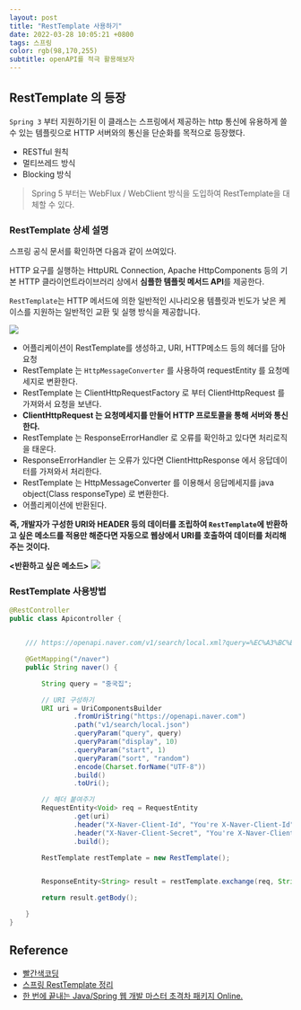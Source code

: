 ```yaml
---
layout: post 
title: "RestTemplate 사용하기"
date: 2022-03-28 10:05:21 +0800 
tags: 스프링
color: rgb(98,170,255)
subtitle: openAPI를 적극 활용해보자
---
```

 
## RestTemplate 의 등장

`Spring 3` 부터 지원하기된 이 클래스는 스프링에서 제공하는 http 통신에 유용하게 쓸 수 있는 템플릿으로
HTTP 서버와의 통신을 단순화를 목적으로 등장했다.

- RESTful 원칙
- 멀티쓰레드 방식
- Blocking 방식

> Spring 5 부터는 WebFlux / WebClient 방식을 도입하여 RestTemplate을 대체할 수 있다. 


### RestTemplate 상세 설명

스프링 공식 문서를 확인하면 다음과 같이 쓰여있다.

HTTP 요구를 실행하는 HttpURL Connection, Apache HttpComponents 등의 기본 HTTP 클라이언트라이브러리 상에서 **심플한 템플릿 메서드 API**를 제공한다.

`RestTemplate`는 HTTP 메서드에 의한 일반적인 시나리오용 템플릿과 빈도가 낮은 케이스를 지원하는 일반적인 교환 및 실행 방식을 제공합니다.

![](https://img1.daumcdn.net/thumb/R1280x0/?scode=mtistory2&fname=http%3A%2F%2Fcfile26.uf.tistory.com%2Fimage%2F99300D335A9400A52C16C1)

- 어플리케이션이 RestTemplate를 생성하고, URI, HTTP메소드 등의 헤더를 담아 요청
- RestTemplate 는 `HttpMessageConverter` 를 사용하여 requestEntity 를 요청메세지로 변환한다.
- RestTemplate 는 ClientHttpRequestFactory 로 부터 ClientHttpRequest 를 가져와서 요청을 보낸다.
- **ClientHttpRequest 는 요청메세지를 만들어 HTTP 프로토콜을 통해 서버와 통신한다.**
- RestTemplate 는 ResponseErrorHandler 로 오류를 확인하고 있다면 처리로직을 태운다.
- ResponseErrorHandler 는 오류가 있다면 ClientHttpResponse 에서 응답데이터를 가져와서 처리한다.
- RestTemplate 는 HttpMessageConverter 를 이용해서 응답메세지를 java object(Class responseType) 로 변환한다.
- 어플리케이션에 반환된다.


**즉, 개발자가 구성한 **URI**와 **HEADER** 등의 데이터를 조립하여 `RestTemplate`에 반환하고 싶은 메소드를 적용만 해준다면
자동으로 웹상에서 URI를 호출하여 데이터를 처리해주는 것이다.**


**<반환하고 싶은 메소드>**
![](https://media.vlpt.us/images/soosungp33/post/d02efacc-56e6-4abc-a390-12ecbb565c6b/image.png)

### RestTemplate 사용방법

```java
@RestController
public class Apicontroller {


    /// https://openapi.naver.com/v1/search/local.xml?query=%EC%A3%BC%EC%8B%9D&display=10&start=1&sort=random

    @GetMapping("/naver")
    public String naver() {

        String query = "중국집";

        // URI 구성하기
        URI uri = UriComponentsBuilder
                .fromUriString("https://openapi.naver.com")
                .path("v1/search/local.json")
                .queryParam("query", query)
                .queryParam("display", 10)
                .queryParam("start", 1)
                .queryParam("sort", "random")
                .encode(Charset.forName("UTF-8"))
                .build()
                .toUri();

        // 헤더 붙여주기
        RequestEntity<Void> req = RequestEntity
                .get(uri)
                .header("X-Naver-Client-Id", "You're X-Naver-Client-Id")
                .header("X-Naver-Client-Secret", "You're X-Naver-Client-Secret")
                .build();

        RestTemplate restTemplate = new RestTemplate();


        ResponseEntity<String> result = restTemplate.exchange(req, String.class);

        return result.getBody();

    }
}
```

## Reference
- [빨간색코딩](https://sjh836.tistory.com/141)
- [스프링 RestTemplate 정리](https://velog.io/@soosungp33/%EC%8A%A4%ED%94%84%EB%A7%81-RestTemplate-%EC%A0%95%EB%A6%AC%EC%9A%94%EC%B2%AD-%ED%95%A8)
- [한 번에 끝내는 Java/Spring 웹 개발 마스터 초격차 패키지 Online.]()
